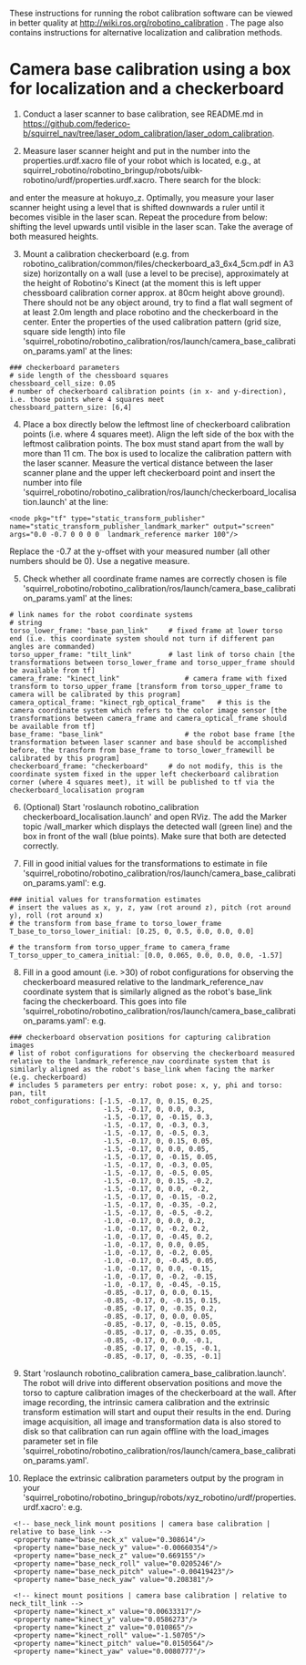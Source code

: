 These instructions for running the robot calibration software can be viewed in better quality at http://wiki.ros.org/robotino_calibration . The page also contains instructions for alternative localization and calibration methods.

# Camera base calibration using a box for localization and a checkerboard

1. Conduct a laser scanner to base calibration, see README.md in https://github.com/federico-b/squirrel_nav/tree/laser_odom_calibration/laser_odom_calibration.

2. Measure laser scanner height and put in the number into the properties.urdf.xacro file of your robot which is located, e.g., at squirrel_robotino/robotino_bringup/robots/uibk-robotino/urdf/properties.urdf.xacro.
There search for the block:
  <!-- hokuyo mount positions | relative to base_link -->
  <property name="hokuyo_x" value="0.131740483"/>
  <property name="hokuyo_y" value="0.00937244242"/>
  <property name="hokuyo_z" value="0.102"/> <!-- not used, apprx -->
  <property name="hokuyo_roll" value="0.0"/>
  <property name="hokuyo_pitch" value="0.0"/>
  <property name="hokuyo_yaw" value="-0.0536545473"/>
and enter the measure at hokuyo_z.
Optimally, you measure your laser scanner height using a level that is shifted downwards a ruler until it becomes visible in the laser scan. Repeat the procedure from below: shifting the level upwards until visible in the laser scan. Take the average of both measured heights.

3. Mount a calibration checkerboard (e.g. from robotino_calibration/common/files/checkerboard_a3_6x4_5cm.pdf in A3 size) horizontally on a wall (use a level to be precise), approximately at the height of Robotino's Kinect (at the moment this is left upper chessboard calibration corner approx. at 80cm height above ground). There should not be any object around, try to find a flat wall segment of at least 2.0m length and place robotino and the checkerboard in the center.
Enter the properties of the used calibration pattern (grid size, square side length) into file 'squirrel_robotino/robotino_calibration/ros/launch/camera_base_calibration_params.yaml' at the lines:
 ```
 ### checkerboard parameters
 # side length of the chessboard squares
 chessboard_cell_size: 0.05
 # number of checkerboard calibration points (in x- and y-direction), i.e. those points where 4 squares meet
 chessboard_pattern_size: [6,4]
 ```

4. Place a box directly below the leftmost line of checkerboard calibration points (i.e. where 4 squares meet). Align the left side of the box with the leftmost calibration points. The box must stand apart from the wall by more than 11 cm. The box is used to localize the calibration pattern with the laser scanner.
Measure the vertical distance between the laser scanner plane and the upper left checkerboard point and insert the number into file 'squirrel_robotino/robotino_calibration/ros/launch/checkerboard_localisation.launch' at the line:
```
<node pkg="tf" type="static_transform_publisher" name="static_transform_publisher_landmark_marker" output="screen" args="0.0 -0.7 0 0 0 0  landmark_reference marker 100"/>
```
Replace the -0.7 at the y-offset with your measured number (all other numbers should be 0). Use a negative measure.

5. Check whether all coordinate frame names are correctly chosen is file 'squirrel_robotino/robotino_calibration/ros/launch/camera_base_calibration_params.yaml' at the lines:
 ```
 # link names for the robot coordinate systems
 # string
 torso_lower_frame: "base_pan_link"		# fixed frame at lower torso end (i.e. this coordinate system should not turn if different pan angles are commanded)
 torso_upper_frame: "tilt_link"			# last link of torso chain [the transformations between torso_lower_frame and torso_upper_frame should be available from tf]
 camera_frame: "kinect_link"				# camera frame with fixed transform to torso_upper_frame [transform from torso_upper_frame to camera will be calibrated by this program]
 camera_optical_frame: "kinect_rgb_optical_frame"	# this is the camera coordinate system which refers to the color image sensor [the transformations between camera_frame and camera_optical_frame should be available from tf]
 base_frame: "base_link"					# the robot base frame [the transformation between laser scanner and base should be accomplished before, the transform from base_frame to torso_lower_framewill be calibrated by this program]
 checkerboard_frame: "checkerboard"		# do not modify, this is the coordinate system fixed in the upper left checkerboard calibration corner (where 4 squares meet), it will be published to tf via the checkerboard_localisation program
 ```
 
6. (Optional) Start 'roslaunch robotino_calibration checkerboard_localisation.launch' and open RViz. The add the Marker topic /wall_marker which displays the detected wall (green line) and the box in front of the wall (blue points). Make sure that both are detected correctly.

7. Fill in good initial values for the transformations to estimate in file 'squirrel_robotino/robotino_calibration/ros/launch/camera_base_calibration_params.yaml':
e.g.
 ```
 ### initial values for transformation estimates
 # insert the values as x, y, z, yaw (rot around z), pitch (rot around y), roll (rot around x)
 # the transform from base_frame to torso_lower_frame
 T_base_to_torso_lower_initial: [0.25, 0, 0.5, 0.0, 0.0, 0.0]

 # the transform from torso_upper_frame to camera_frame
 T_torso_upper_to_camera_initial: [0.0, 0.065, 0.0, 0.0, 0.0, -1.57]
 ```

8. Fill in a good amount (i.e. >30) of robot configurations for observing the checkerboard measured relative to the landmark_reference_nav coordinate system that is similarly aligned as the robot's base_link facing the checkerboard. This goes into file 'squirrel_robotino/robotino_calibration/ros/launch/camera_base_calibration_params.yaml':
e.g.
 ```
 ### checkerboard observation positions for capturing calibration images
 # list of robot configurations for observing the checkerboard measured relative to the landmark_reference_nav coordinate system that is similarly aligned as the robot's base_link when facing the marker (e.g. checkerboard)
 # includes 5 parameters per entry: robot pose: x, y, phi and torso: pan, tilt
 robot_configurations: [-1.5, -0.17, 0, 0.15, 0.25,
                        -1.5, -0.17, 0, 0.0, 0.3,
                        -1.5, -0.17, 0, -0.15, 0.3,
                        -1.5, -0.17, 0, -0.3, 0.3,
                        -1.5, -0.17, 0, -0.5, 0.3,
                        -1.5, -0.17, 0, 0.15, 0.05,
                        -1.5, -0.17, 0, 0.0, 0.05,
                        -1.5, -0.17, 0, -0.15, 0.05,
                        -1.5, -0.17, 0, -0.3, 0.05,
                        -1.5, -0.17, 0, -0.5, 0.05,
                        -1.5, -0.17, 0, 0.15, -0.2,
                        -1.5, -0.17, 0, 0.0, -0.2,
                        -1.5, -0.17, 0, -0.15, -0.2,
                        -1.5, -0.17, 0, -0.35, -0.2,
                        -1.5, -0.17, 0, -0.5, -0.2,
                        -1.0, -0.17, 0, 0.0, 0.2,
                        -1.0, -0.17, 0, -0.2, 0.2,
                        -1.0, -0.17, 0, -0.45, 0.2,
                        -1.0, -0.17, 0, 0.0, 0.05,
                        -1.0, -0.17, 0, -0.2, 0.05,
                        -1.0, -0.17, 0, -0.45, 0.05,
                        -1.0, -0.17, 0, 0.0, -0.15,
                        -1.0, -0.17, 0, -0.2, -0.15,
                        -1.0, -0.17, 0, -0.45, -0.15,
                        -0.85, -0.17, 0, 0.0, 0.15,
                        -0.85, -0.17, 0, -0.15, 0.15,
                        -0.85, -0.17, 0, -0.35, 0.2,
                        -0.85, -0.17, 0, 0.0, 0.05,
                        -0.85, -0.17, 0, -0.15, 0.05,
                        -0.85, -0.17, 0, -0.35, 0.05,
                        -0.85, -0.17, 0, 0.0, -0.1,
                        -0.85, -0.17, 0, -0.15, -0.1,
                        -0.85, -0.17, 0, -0.35, -0.1]
 ```
 
9. Start 'roslaunch robotino_calibration camera_base_calibration.launch'. The robot will drive into different observation positions and move the torso to capture calibration images of the checkerboard at the wall. After image recording, the intrinsic camera calibration and the extrinsic transform estimation will start and ouput their results in the end. During image acquisition, all image and transformation data is also stored to disk so that calibration can run again offline with the load_images parameter set in file 'squirrel_robotino/robotino_calibration/ros/launch/camera_base_calibration_params.yaml'.

10. Replace the extrinsic calibration parameters output by the program in your 'squirrel_robotino/robotino_bringup/robots/xyz_robotino/urdf/properties.urdf.xacro':
e.g.
 ```
  <!-- base_neck_link mount positions | camera base calibration | relative to base_link -->
  <property name="base_neck_x" value="0.308614"/>
  <property name="base_neck_y" value="-0.00660354"/>
  <property name="base_neck_z" value="0.669155"/>
  <property name="base_neck_roll" value="0.0205246"/>
  <property name="base_neck_pitch" value="-0.00419423"/>
  <property name="base_neck_yaw" value="0.208381"/>

  <!-- kinect mount positions | camera base calibration | relative to neck_tilt_link -->
  <property name="kinect_x" value="0.00633317"/>
  <property name="kinect_y" value="0.0586273"/>
  <property name="kinect_z" value="0.010865"/>
  <property name="kinect_roll" value="-1.50705"/>
  <property name="kinect_pitch" value="0.0150564"/>
  <property name="kinect_yaw" value="0.0080777"/>
 ```

